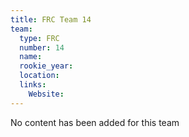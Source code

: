 ```yaml
---
title: FRC Team 14
team:
  type: FRC
  number: 14
  name: 
  rookie_year: 
  location: 
  links:
    Website: 
---
```

No content has been added for this team